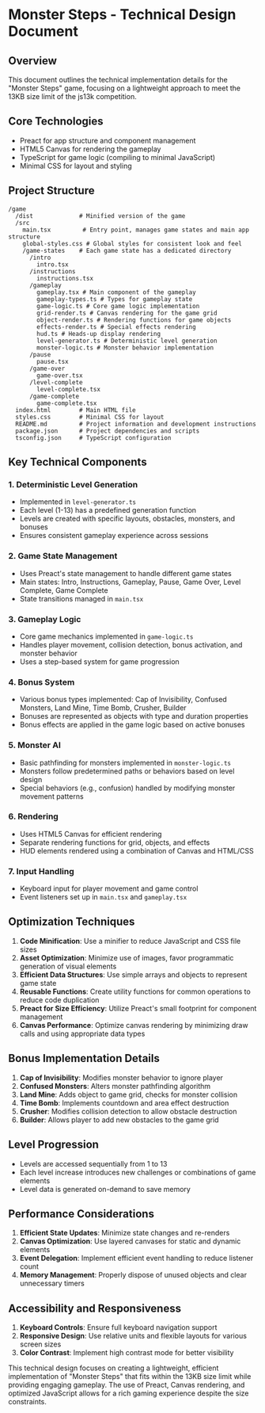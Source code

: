 # Monster Steps - Technical Design Document

## Overview
This document outlines the technical implementation details for the "Monster Steps" game, focusing on a lightweight approach to meet the 13KB size limit of the js13k competition.

## Core Technologies
- Preact for app structure and component management
- HTML5 Canvas for rendering the gameplay
- TypeScript for game logic (compiling to minimal JavaScript)
- Minimal CSS for layout and styling

## Project Structure
```
/game
  /dist             # Minified version of the game
  /src
    main.tsx         # Entry point, manages game states and main app structure
    global-styles.css # Global styles for consistent look and feel
    /game-states    # Each game state has a dedicated directory
      /intro
        intro.tsx
      /instructions
        instructions.tsx
      /gameplay
        gameplay.tsx # Main component of the gameplay
        gameplay-types.ts # Types for gameplay state
        game-logic.ts # Core game logic implementation
        grid-render.ts # Canvas rendering for the game grid
        object-render.ts # Rendering functions for game objects
        effects-render.ts # Special effects rendering
        hud.ts # Heads-up display rendering
        level-generator.ts # Deterministic level generation
        monster-logic.ts # Monster behavior implementation
      /pause
        pause.tsx
      /game-over
        game-over.tsx
      /level-complete
        level-complete.tsx
      /game-complete
        game-complete.tsx
  index.html        # Main HTML file
  styles.css        # Minimal CSS for layout
  README.md         # Project information and development instructions
  package.json      # Project dependencies and scripts
  tsconfig.json     # TypeScript configuration
```

## Key Technical Components

### 1. Deterministic Level Generation
- Implemented in `level-generator.ts`
- Each level (1-13) has a predefined generation function
- Levels are created with specific layouts, obstacles, monsters, and bonuses
- Ensures consistent gameplay experience across sessions

### 2. Game State Management
- Uses Preact's state management to handle different game states
- Main states: Intro, Instructions, Gameplay, Pause, Game Over, Level Complete, Game Complete
- State transitions managed in `main.tsx`

### 3. Gameplay Logic
- Core game mechanics implemented in `game-logic.ts`
- Handles player movement, collision detection, bonus activation, and monster behavior
- Uses a step-based system for game progression

### 4. Bonus System
- Various bonus types implemented: Cap of Invisibility, Confused Monsters, Land Mine, Time Bomb, Crusher, Builder
- Bonuses are represented as objects with type and duration properties
- Bonus effects are applied in the game logic based on active bonuses

### 5. Monster AI
- Basic pathfinding for monsters implemented in `monster-logic.ts`
- Monsters follow predetermined paths or behaviors based on level design
- Special behaviors (e.g., confusion) handled by modifying monster movement patterns

### 6. Rendering
- Uses HTML5 Canvas for efficient rendering
- Separate rendering functions for grid, objects, and effects
- HUD elements rendered using a combination of Canvas and HTML/CSS

### 7. Input Handling
- Keyboard input for player movement and game control
- Event listeners set up in `main.tsx` and `gameplay.tsx`

## Optimization Techniques

1. **Code Minification**: Use a minifier to reduce JavaScript and CSS file sizes
2. **Asset Optimization**: Minimize use of images, favor programmatic generation of visual elements
3. **Efficient Data Structures**: Use simple arrays and objects to represent game state
4. **Reusable Functions**: Create utility functions for common operations to reduce code duplication
5. **Preact for Size Efficiency**: Utilize Preact's small footprint for component management
6. **Canvas Performance**: Optimize canvas rendering by minimizing draw calls and using appropriate data types

## Bonus Implementation Details

1. **Cap of Invisibility**: Modifies monster behavior to ignore player
2. **Confused Monsters**: Alters monster pathfinding algorithm
3. **Land Mine**: Adds object to game grid, checks for monster collision
4. **Time Bomb**: Implements countdown and area effect destruction
5. **Crusher**: Modifies collision detection to allow obstacle destruction
6. **Builder**: Allows player to add new obstacles to the game grid

## Level Progression

- Levels are accessed sequentially from 1 to 13
- Each level increase introduces new challenges or combinations of game elements
- Level data is generated on-demand to save memory

## Performance Considerations

1. **Efficient State Updates**: Minimize state changes and re-renders
2. **Canvas Optimization**: Use layered canvases for static and dynamic elements
3. **Event Delegation**: Implement efficient event handling to reduce listener count
4. **Memory Management**: Properly dispose of unused objects and clear unnecessary timers

## Accessibility and Responsiveness

1. **Keyboard Controls**: Ensure full keyboard navigation support
2. **Responsive Design**: Use relative units and flexible layouts for various screen sizes
3. **Color Contrast**: Implement high contrast mode for better visibility

This technical design focuses on creating a lightweight, efficient implementation of "Monster Steps" that fits within the 13KB size limit while providing engaging gameplay. The use of Preact, Canvas rendering, and optimized JavaScript allows for a rich gaming experience despite the size constraints.